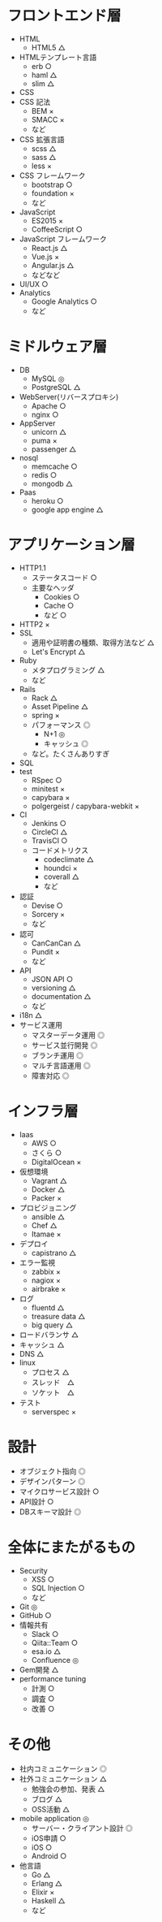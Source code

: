 # フロントエンド層

- HTML
    - HTML5 △
- HTMLテンプレート言語
    - erb ○
    - haml △
    - slim △
- CSS
- CSS 記法
    - BEM ×
    - SMACC ×
    - など
- CSS 拡張言語
    - scss △
    - sass △
    - less ×
- CSS フレームワーク
    - bootstrap ○
    - foundation ×
    - など
- JavaScript
    - ES2015 ×
    - CoffeeScript ○
- JavaScript フレームワーク
    - React.js △
    - Vue.js ×
    - Angular.js △
    - などなど
- UI/UX ○
- Analytics
  - Google Analytics ○
  - など

# ミドルウェア層

- DB
    - MySQL ◎
    - PostgreSQL △
- WebServer(リバースプロキシ)
    - Apache ○
    - nginx ○
- AppServer
    - unicorn △
    - puma ×
    - passenger △
- nosql
    - memcache ○
    - redis ○
    - mongodb △
- Paas
    - heroku ○
    - google app engine △

# アプリケーション層

- HTTP1.1
    - ステータスコード ○
    - 主要なヘッダ
        - Cookies ○
        - Cache ○
        - など ○
- HTTP2 ×
- SSL
  - 適用や証明書の種類、取得方法など  △
  - Let's Encrypt △
- Ruby
    - メタプログラミング △
    - など
- Rails
    - Rack △
    - Asset Pipeline △
    - spring ×
    - パフォーマンス ◎
        - N+1 ◎
        - キャッシュ ◎
    - など。たくさんありすぎ
- SQL
- test
    - RSpec ○
    - minitest ×
    - capybara ×
    - polgergeist / capybara-webkit ×
- CI
    - Jenkins ○
    - CircleCI △
    - TravisCI ○
    - コードメトリクス
        - codeclimate △
        - houndci ×
        - coverall △
        - など
- 認証
  - Devise ○
  - Sorcery ×
  - など
- 認可
  - CanCanCan △
  - Pundit ×
  - など
- API
  - JSON API ○
  - versioning △
  - documentation △
  - など
- i18n △
- サービス運用
    - マスターデータ運用 ◎
    - サービス並行開発 ◎
    - ブランチ運用 ◎
    - マルチ言語運用 ◎
    - 障害対応 ◎

# インフラ層

- Iaas
    - AWS ○
    - さくら ○
    - DigitalOcean ×
- 仮想環境
    - Vagrant △
    - Docker △
    - Packer ×
- プロビジョニング
    - ansible △
    - Chef △
    - Itamae ×
- デプロイ
    - capistrano △
- エラー監視
    - zabbix ×
    - nagiox ×
    - airbrake ×
- ログ
    - fluentd △
    - treasure data △
    - big query △
- ロードバランサ △
- キャッシュ △
- DNS △
- linux
    - プロセス △
    - スレッド　△
    - ソケット　△
- テスト
  - serverspec ×

# 設計

- オブジェクト指向 ◎
- デザインパターン ◎
- マイクロサービス設計 ○
- API設計 ○ 
- DBスキーマ設計 ◎

# 全体にまたがるもの

- Security
    - XSS ○
    - SQL Injection ○
    - など
- Git ◎
- GitHub ○
- 情報共有
    - Slack ○
    - Qiita::Team ○
    - esa.io △
    - Confluence ◎
- Gem開発 △
- performance tuning
  - 計測 ○
  - 調査 ○
  - 改善 ○

# その他

- 社内コミュニケーション ◎
- 社外コミュニケーション △
    - 勉強会の参加、発表 △
    - ブログ △
    - OSS活動 △
- mobile application ◎
    - サーバー・クライアント設計 ◎
    - iOS申請 ○
    - iOS ○
    - Android ○
- 他言語
    - Go △
    - Erlang △
    - Elixir ×
    - Haskell △
    - など
